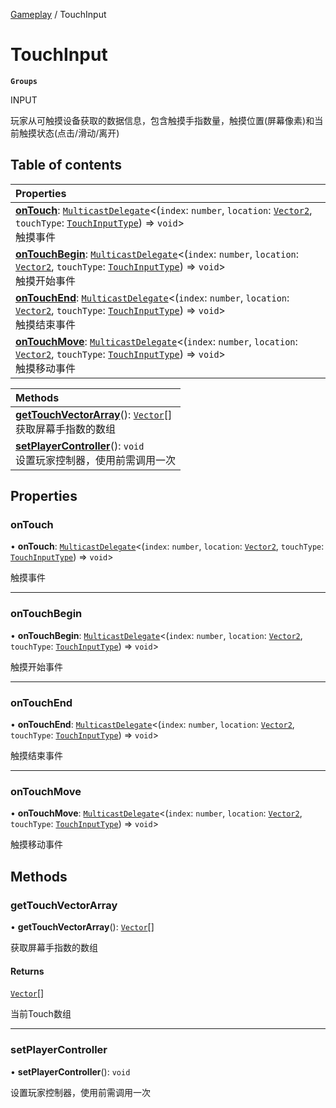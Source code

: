 [Gameplay](../modules/Gameplay.Gameplay.md) / TouchInput

# TouchInput <Badge type="tip" text="Class" /> <Score text="TouchInput" />

**`Groups`**

INPUT

玩家从可触摸设备获取的数据信息，包含触摸手指数量，触摸位置(屏幕像素)和当前触摸状态(点击/滑动/离开)

## Table of contents

| Properties |
| :-----|
| **[onTouch](Gameplay.TouchInput.md#ontouch)**: [`MulticastDelegate`](Type.MulticastDelegate.md)<(`index`: `number`, `location`: [`Vector2`](Type.Vector2.md), `touchType`: [`TouchInputType`](../enums/Gameplay.TouchInputType.md)) => `void`\> <br> 触摸事件|
| **[onTouchBegin](Gameplay.TouchInput.md#ontouchbegin)**: [`MulticastDelegate`](Type.MulticastDelegate.md)<(`index`: `number`, `location`: [`Vector2`](Type.Vector2.md), `touchType`: [`TouchInputType`](../enums/Gameplay.TouchInputType.md)) => `void`\> <br> 触摸开始事件|
| **[onTouchEnd](Gameplay.TouchInput.md#ontouchend)**: [`MulticastDelegate`](Type.MulticastDelegate.md)<(`index`: `number`, `location`: [`Vector2`](Type.Vector2.md), `touchType`: [`TouchInputType`](../enums/Gameplay.TouchInputType.md)) => `void`\> <br> 触摸结束事件|
| **[onTouchMove](Gameplay.TouchInput.md#ontouchmove)**: [`MulticastDelegate`](Type.MulticastDelegate.md)<(`index`: `number`, `location`: [`Vector2`](Type.Vector2.md), `touchType`: [`TouchInputType`](../enums/Gameplay.TouchInputType.md)) => `void`\> <br> 触摸移动事件|

| Methods |
| :-----|
| **[getTouchVectorArray](Gameplay.TouchInput.md#gettouchvectorarray)**(): [`Vector`](Type.Vector.md)[] <br> 获取屏幕手指数的数组|
| **[setPlayerController](Gameplay.TouchInput.md#setplayercontroller)**(): `void` <br> 设置玩家控制器，使用前需调用一次|

## Properties

### onTouch <Score text="onTouch" /> 

• **onTouch**: [`MulticastDelegate`](Type.MulticastDelegate.md)<(`index`: `number`, `location`: [`Vector2`](Type.Vector2.md), `touchType`: [`TouchInputType`](../enums/Gameplay.TouchInputType.md)) => `void`\>

触摸事件

___

### onTouchBegin <Score text="onTouchBegin" /> 

• **onTouchBegin**: [`MulticastDelegate`](Type.MulticastDelegate.md)<(`index`: `number`, `location`: [`Vector2`](Type.Vector2.md), `touchType`: [`TouchInputType`](../enums/Gameplay.TouchInputType.md)) => `void`\>

触摸开始事件

___

### onTouchEnd <Score text="onTouchEnd" /> 

• **onTouchEnd**: [`MulticastDelegate`](Type.MulticastDelegate.md)<(`index`: `number`, `location`: [`Vector2`](Type.Vector2.md), `touchType`: [`TouchInputType`](../enums/Gameplay.TouchInputType.md)) => `void`\>

触摸结束事件

___

### onTouchMove <Score text="onTouchMove" /> 

• **onTouchMove**: [`MulticastDelegate`](Type.MulticastDelegate.md)<(`index`: `number`, `location`: [`Vector2`](Type.Vector2.md), `touchType`: [`TouchInputType`](../enums/Gameplay.TouchInputType.md)) => `void`\>

触摸移动事件

## Methods

### getTouchVectorArray <Score text="getTouchVectorArray" /> 

• **getTouchVectorArray**(): [`Vector`](Type.Vector.md)[] <Badge type="tip" text="other" />

获取屏幕手指数的数组


#### Returns

[`Vector`](Type.Vector.md)[]

当前Touch数组

___

### setPlayerController <Score text="setPlayerController" /> 

• **setPlayerController**(): `void` <Badge type="tip" text="other" />

设置玩家控制器，使用前需调用一次



